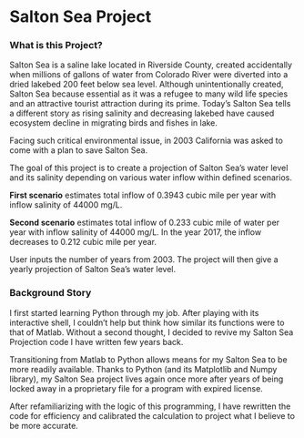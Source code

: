 # Salton Sea Project

### What is this Project?

Salton Sea is a saline lake located in Riverside County, created accidentally when millions of gallons of water from Colorado River were diverted into a dried lakebed 200 feet below sea level. Although unintentionally created, Salton Sea because essential as it was a refugee to many wild life species and an attractive tourist attraction during its prime. Today’s Salton Sea tells a different story as rising salinity and decreasing lakebed have caused ecosystem decline in migrating birds and fishes in lake.

Facing such critical environmental issue, in 2003 California was asked to come with a plan to save Salton Sea.

The goal of this project is to create a projection of Salton Sea’s water level and its salinity depending on various water inflow within defined scenarios.

**First scenario** estimates total inflow of 0.3943 cubic mile per year with inflow salinity of 44000 mg/L.

**Second scenario** estimates total inflow of 0.233 cubic mile of water per year with inflow salinity of 44000 mg/L. In the year 2017, the inflow decreases to 0.212 cubic mile per year.

User inputs the number of years from 2003. The project will then give a yearly projection of Salton Sea’s water level.

### Background Story
I first started learning Python through my job. After playing with its interactive shell, I couldn’t help but think how similar its functions were to that of Matlab. Without a second thought, I decided to revive my Salton Sea Projection code I have written few years back.

Transitioning from Matlab to Python allows means for my Salton Sea to be more readily available. Thanks to Python (and its Matplotlib and Numpy library), my Salton Sea project lives again once more after years of being locked away in a proprietary file for a program with expired license.

After refamiliarizing with the logic of this programming, I have rewritten the code for efficiency and calibrated the calculation to project what I believe to be more accurate.
